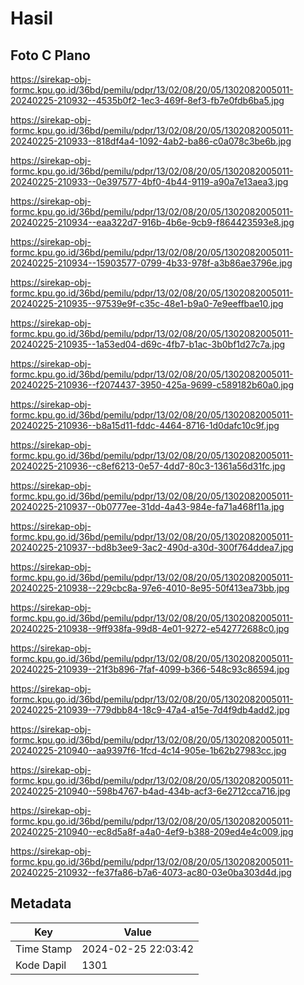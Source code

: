# Hasil

## Foto C Plano

https://sirekap-obj-formc.kpu.go.id/36bd/pemilu/pdpr/13/02/08/20/05/1302082005011-20240225-210932--4535b0f2-1ec3-469f-8ef3-fb7e0fdb6ba5.jpg

https://sirekap-obj-formc.kpu.go.id/36bd/pemilu/pdpr/13/02/08/20/05/1302082005011-20240225-210933--818df4a4-1092-4ab2-ba86-c0a078c3be6b.jpg

https://sirekap-obj-formc.kpu.go.id/36bd/pemilu/pdpr/13/02/08/20/05/1302082005011-20240225-210933--0e397577-4bf0-4b44-9119-a90a7e13aea3.jpg

https://sirekap-obj-formc.kpu.go.id/36bd/pemilu/pdpr/13/02/08/20/05/1302082005011-20240225-210934--eaa322d7-916b-4b6e-9cb9-f864423593e8.jpg

https://sirekap-obj-formc.kpu.go.id/36bd/pemilu/pdpr/13/02/08/20/05/1302082005011-20240225-210934--15903577-0799-4b33-978f-a3b86ae3796e.jpg

https://sirekap-obj-formc.kpu.go.id/36bd/pemilu/pdpr/13/02/08/20/05/1302082005011-20240225-210935--97539e9f-c35c-48e1-b9a0-7e9eeffbae10.jpg

https://sirekap-obj-formc.kpu.go.id/36bd/pemilu/pdpr/13/02/08/20/05/1302082005011-20240225-210935--1a53ed04-d69c-4fb7-b1ac-3b0bf1d27c7a.jpg

https://sirekap-obj-formc.kpu.go.id/36bd/pemilu/pdpr/13/02/08/20/05/1302082005011-20240225-210936--f2074437-3950-425a-9699-c589182b60a0.jpg

https://sirekap-obj-formc.kpu.go.id/36bd/pemilu/pdpr/13/02/08/20/05/1302082005011-20240225-210936--b8a15d11-fddc-4464-8716-1d0dafc10c9f.jpg

https://sirekap-obj-formc.kpu.go.id/36bd/pemilu/pdpr/13/02/08/20/05/1302082005011-20240225-210936--c8ef6213-0e57-4dd7-80c3-1361a56d31fc.jpg

https://sirekap-obj-formc.kpu.go.id/36bd/pemilu/pdpr/13/02/08/20/05/1302082005011-20240225-210937--0b0777ee-31dd-4a43-984e-fa71a468f11a.jpg

https://sirekap-obj-formc.kpu.go.id/36bd/pemilu/pdpr/13/02/08/20/05/1302082005011-20240225-210937--bd8b3ee9-3ac2-490d-a30d-300f764ddea7.jpg

https://sirekap-obj-formc.kpu.go.id/36bd/pemilu/pdpr/13/02/08/20/05/1302082005011-20240225-210938--229cbc8a-97e6-4010-8e95-50f413ea73bb.jpg

https://sirekap-obj-formc.kpu.go.id/36bd/pemilu/pdpr/13/02/08/20/05/1302082005011-20240225-210938--9ff938fa-99d8-4e01-9272-e542772688c0.jpg

https://sirekap-obj-formc.kpu.go.id/36bd/pemilu/pdpr/13/02/08/20/05/1302082005011-20240225-210939--21f3b896-7faf-4099-b366-548c93c86594.jpg

https://sirekap-obj-formc.kpu.go.id/36bd/pemilu/pdpr/13/02/08/20/05/1302082005011-20240225-210939--779dbb84-18c9-47a4-a15e-7d4f9db4add2.jpg

https://sirekap-obj-formc.kpu.go.id/36bd/pemilu/pdpr/13/02/08/20/05/1302082005011-20240225-210940--aa9397f6-1fcd-4c14-905e-1b62b27983cc.jpg

https://sirekap-obj-formc.kpu.go.id/36bd/pemilu/pdpr/13/02/08/20/05/1302082005011-20240225-210940--598b4767-b4ad-434b-acf3-6e2712cca716.jpg

https://sirekap-obj-formc.kpu.go.id/36bd/pemilu/pdpr/13/02/08/20/05/1302082005011-20240225-210940--ec8d5a8f-a4a0-4ef9-b388-209ed4e4c009.jpg

https://sirekap-obj-formc.kpu.go.id/36bd/pemilu/pdpr/13/02/08/20/05/1302082005011-20240225-210932--fe37fa86-b7a6-4073-ac80-03e0ba303d4d.jpg


## Metadata

| Key        | Value               |
| ---------- | ------------------- |
| Time Stamp | 2024-02-25 22:03:42 |
| Kode Dapil | 1301                |




